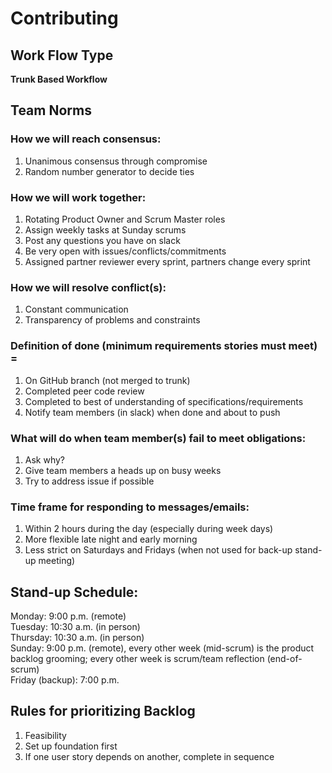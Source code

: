 # Contributing

## Work Flow Type
**Trunk Based Workflow**

## Team Norms 

### How we will reach consensus:
  1. Unanimous consensus through compromise
  2. Random number generator to decide ties

### How we will work together:
  1. Rotating Product Owner and Scrum Master roles
  2. Assign weekly tasks at Sunday scrums
  3. Post any questions you have on slack
  4. Be very open with issues/conflicts/commitments
  5. Assigned partner reviewer every sprint, partners change every sprint
 
### How we will resolve conflict(s):
  1. Constant communication
  2. Transparency of problems and constraints
  
### Definition of done (minimum requirements stories must meet) = 
  1. On GitHub branch (not merged to trunk)
  2. Completed peer code review
  3. Completed to best of understanding of specifications/requirements
  4. Notify team members (in slack) when done and about to push

### What will do when team member(s) fail to meet obligations:
  1. Ask why?
  2. Give team members a heads up on busy weeks
  3. Try to address issue if possible

### Time frame for responding to messages/emails:
  1. Within 2 hours during the day (especially during week days)
  2. More flexible late night and early morning
  2. Less strict on Saturdays and Fridays (when not used for back-up stand-up meeting)

## Stand-up Schedule: 
  Monday: 9:00 p.m. (remote)  
  Tuesday: 10:30 a.m. (in person)  
  Thursday: 10:30 a.m. (in person)  
  Sunday: 9:00 p.m. (remote), every other week (mid-scrum) is the product backlog grooming; every other week is scrum/team reflection (end-of-scrum)  
  Friday (backup): 7:00 p.m.  

## Rules for prioritizing Backlog
  1. Feasibility
  2. Set up foundation first
  3. If one user story depends on another, complete in sequence

